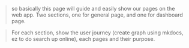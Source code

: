 > so basically this page will guide and easily show our pages on the web app. Two sections, one for general page, and one for dashboard page.


> For each section, show the user journey (create graph using mkdocs, ez to do search up online), each pages and their purpose. 